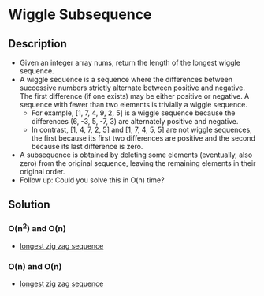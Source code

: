 # Wiggle Subsequence

## Description

* Given an integer array nums, return the length of the longest wiggle sequence.
* A wiggle sequence is a sequence where the differences between successive numbers strictly alternate between positive and negative. The first difference (if one exists) may be either positive or negative. A sequence with fewer than two elements is trivially a wiggle sequence.
  * For example, [1, 7, 4, 9, 2, 5] is a wiggle sequence because the differences (6, -3, 5, -7, 3) are alternately positive and negative.
  * In contrast, [1, 4, 7, 2, 5] and [1, 7, 4, 5, 5] are not wiggle sequences, the first because its first two differences are positive and the second because its last difference is zero.
* A subsequence is obtained by deleting some elements (eventually, also zero) from the original sequence, leaving the remaining elements in their original order.
* Follow up: Could you solve this in O(n) time?

## Solution

### O(n<sup>2</sup>) and O(n)

* [longest zig zag sequence](https://www.geeksforgeeks.org/longest-zig-zag-subsequence/)

### O(n) and O(n)

* [longest zig zag sequence](https://www.geeksforgeeks.org/longest-zig-zag-subsequence/)